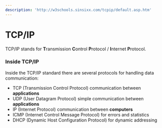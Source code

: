```yaml
---
description: 'http://w3schools.sinsixx.com/tcpip/default.asp.htm'
---
```


# TCP/IP

TCP/IP stands for **T**ransmission **C**ontrol **P**rotocol / **I**nternet **P**rotocol.

### Inside TCP/IP

Inside the TCP/IP standard there are several protocols for handling data communication:

* TCP \(Transmission Control Protocol\) communication between **applications**
* UDP \(User Datagram Protocol\) simple communication between **applications**
* IP \(Internet Protocol\) communication between **computers**
* ICMP \(Internet Control Message Protocol\) for errors and statistics
* DHCP \(Dynamic Host Configuration Protocol\) for dynamic addressing



